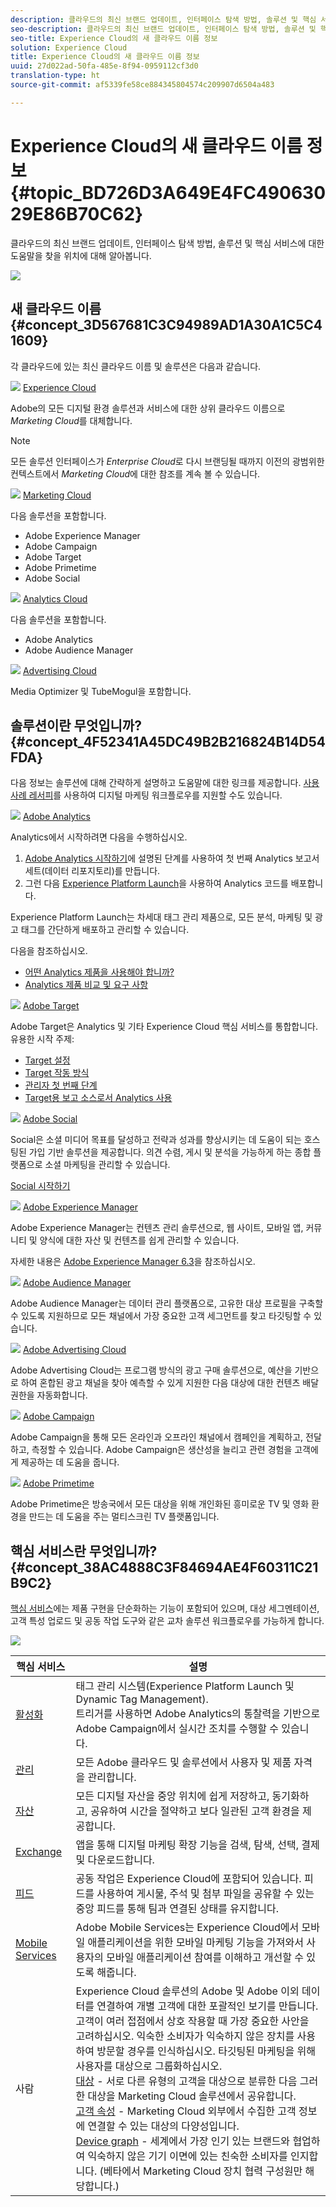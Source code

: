 ```yaml
---
description: 클라우드의 최신 브랜드 업데이트, 인터페이스 탐색 방법, 솔루션 및 핵심 서비스에 대한 도움말을 찾을 위치에 대해 알아봅니다.
seo-description: 클라우드의 최신 브랜드 업데이트, 인터페이스 탐색 방법, 솔루션 및 핵심 서비스에 대한 도움말을 찾을 위치에 대해 알아봅니다.
seo-title: Experience Cloud의 새 클라우드 이름 정보
solution: Experience Cloud
title: Experience Cloud의 새 클라우드 이름 정보
uuid: 27d022ad-50fa-485e-8f94-0959112cf3d0
translation-type: ht
source-git-commit: af5339fe58ce884345804574c209907d6504a483

---
```



# Experience Cloud의 새 클라우드 이름 정보 {#topic_BD726D3A649E4FC49063029E86B70C62}

클라우드의 최신 브랜드 업데이트, 인터페이스 탐색 방법, 솔루션 및 핵심 서비스에 대한 도움말을 찾을 위치에 대해 알아봅니다.

![](assets/cloud-pulldown.png)

## 새 클라우드 이름 {#concept_3D567681C3C94989AD1A30A1C5C41609}

각 클라우드에 있는 최신 클라우드 이름 및 솔루션은 다음과 같습니다.

![](assets/experience_cloud_appicon_32.png) [Experience Cloud](https://www.adobe.com/experience-cloud.html?promoid=FZPQZ2HS&amp;mv=other)

Adobe의 모든 디지털 환경 솔루션과 서비스에 대한 상위 클라우드 이름으로 *Marketing Cloud*를 대체합니다.

>[!NOTE]
>
>모든 솔루션 인터페이스가 *Enterprise Cloud*로 다시 브랜딩될 때까지 이전의 광범위한 컨텍스트에서 *Marketing Cloud*에 대한 참조를 계속 볼 수 있습니다.

![](assets/marketingcloud_32.png) [Marketing Cloud](https://www.adobe.com/marketing-cloud.html)

다음 솔루션을 포함합니다.

* Adobe Experience Manager
* Adobe Campaign
* Adobe Target
* Adobe Primetime
* Adobe Social

![](assets/analyticscloud_appicon_32.png) [Analytics Cloud](https://www.adobe.com/data-analytics-cloud.html)

다음 솔루션을 포함합니다.

* Adobe Analytics
* Adobe Audience Manager

![](assets/advertisingcloud_appicon_32.png) [Advertising Cloud](https://www.adobe.com/advertising-cloud.html)

Media Optimizer 및 TubeMogul을 포함합니다.

## 솔루션이란 무엇입니까? {#concept_4F52341A45DC49B2B216824B14D54FDA}

다음 정보는 솔루션에 대해 간략하게 설명하고 도움말에 대한 링크를 제공합니다. [사용 사례 레서피](https://helpx.adobe.com/kr/marketing-cloud/how-to/use-cases.html)를 사용하여 디지털 마케팅 워크플로우를 지원할 수도 있습니다.

![](assets/mc_analytics_32.png) [Adobe Analytics](https://marketing.adobe.com/resources/help/ko_KR/reference/)

Analytics에서 시작하려면 다음을 수행하십시오.

1. [Adobe Analytics 시작하기](https://marketing.adobe.com/resources/help/ko_KR/analytics/getting-started/)에 설명된 단계를 사용하여 첫 번째 Analytics 보고서 세트(데이터 리포지토리)를 만듭니다.
1. 그런 다음 [Experience Platform Launch](https://marketing.adobe.com/resources/help/ko_KR/experience-cloud/launch/)을 사용하여 Analytics 코드를 배포합니다.

Experience Platform Launch는 차세대 태그 관리 제품으로, 모든 분석, 마케팅 및 광고 태그를 간단하게 배포하고 관리할 수 있습니다.

다음을 참조하십시오.

* [어떤 Analytics 제품을 사용해야 합니까?](https://marketing.adobe.com/resources/help/ko_KR/reference/which_analytics_tool.html)
* [Analytics 제품 비교 및 요구 사항](https://marketing.adobe.com/resources/help/ko_KR/reference/analytics-product-comparison.html)

![](assets/mc_target_32.png) [Adobe Target](https://marketing.adobe.com/resources/help/ko_KR/target/)

Adobe Target은 Analytics 및 기타 Experience Cloud 핵심 서비스를 통합합니다. 유용한 시작 주제:

* [Target 설정](https://marketing.adobe.com/resources/help/ko_KR/target/ov/c_seting_up_target.html)
* [Target 작동 방식](https://marketing.adobe.com/resources/help/ko_KR/target/ov/c_how_target_works.html)
* [관리자 첫 번째 단계](https://marketing.adobe.com/resources/help/ko_KR/target/ov/start_target.html)
* [Target용 보고 소스로서 Analytics 사용](https://marketing.adobe.com/resources/help/ko_KR/target/a4t/a4t.html)

![](assets/mc_social_32.png) [Adobe Social](https://marketing.adobe.com/resources/help/ko_KR/social/)

Social은 소셜 미디어 목표를 달성하고 전략과 성과를 향상시키는 데 도움이 되는 호스팅된 가입 기반 솔루션을 제공합니다. 의견 수렴, 게시 및 분석을 가능하게 하는 종합 플랫폼으로 소셜 마케팅을 관리할 수 있습니다.

[Social 시작하기](https://marketing.adobe.com/resources/help/ko_KR/social/c_gs.html)

![](assets/mc_experiencemanager_32.png) [Adobe Experience Manager](https://helpx.adobe.com/kr/support/experience-manager/6-3.html)

Adobe Experience Manager는 컨텐츠 관리 솔루션으로, 웹 사이트, 모바일 앱, 커뮤니티 및 양식에 대한 자산 및 컨텐츠를 쉽게 관리할 수 있습니다.

자세한 내용은 [Adobe Experience Manager 6.3](https://helpx.adobe.com/kr/support/experience-manager/6-3.html)을 참조하십시오.

![](assets/mc_audiencemanager_32.png) [Adobe Audience Manager](https://marketing.adobe.com/resources/help/ko_KR/aam/)

Adobe Audience Manager는 데이터 관리 플랫폼으로, 고유한 대상 프로필을 구축할 수 있도록 지원하므로 모든 채널에서 가장 중요한 고객 세그먼트를 찾고 타깃팅할 수 있습니다.

![](assets/mc_optimize_32.png) [Adobe Advertising Cloud](https://marketing.adobe.com/resources/help/ko_KR/media-optimizer/)

Adobe Advertising Cloud는 프로그램 방식의 광고 구매 솔루션으로, 예산을 기반으로 하여 혼합된 광고 채널을 찾아 예측할 수 있게 지원한 다음 대상에 대한 컨텐츠 배달 권한을 자동화합니다.

![](assets/mc_campaign_32.png) [Adobe Campaign](https://helpx.adobe.com/kr/support/campaign.html)

Adobe Campaign을 통해 모든 온라인과 오프라인 채널에서 캠페인을 계획하고, 전달하고, 측정할 수 있습니다. Adobe Campaign은 생산성을 늘리고 관련 경험을 고객에게 제공하는 데 도움을 줍니다.

![](assets/primetime_app_32.png) [Adobe Primetime](https://help.adobe.com/ko_KR/primetime/)

Adobe Primetime은 방송국에서 모든 대상을 위해 개인화된 흥미로운 TV 및 영화 환경을 만드는 데 도움을 주는 멀티스크린 TV 플랫폼입니다.

## 핵심 서비스란 무엇입니까? {#concept_38AC4888C3F84694AE4F60311C21B9C2}

[핵심 서비스](core-services/core-services.md#concept_07ED1D5C64234E77976E6D572E78FB9C)에는 제품 구현을 단순화하는 기능이 포함되어 있으며, 대상 세그멘테이션, 고객 특성 업로드 및 공동 작업 도구와 같은 교차 솔루션 워크플로우를 가능하게 합니다.

![](assets/core-services.png)

| 핵심 서비스 | 설명 |
|--- |--- |
| [활성화](activation/activation.md) | 태그 관리 시스템(Experience Platform Launch 및 Dynamic Tag Management).<br>트리거를 사용하면 Adobe Analytics의 통찰력을 기반으로 Adobe Campaign에서 실시간 조치를 수행할 수 있습니다. |
| [관리](admin-getting-started/admin-getting-started.md) | 모든 Adobe 클라우드 및 솔루션에서 사용자 및 제품 자격을 관리합니다. |
| [자산](experience-cloud-assets/experience-cloud-assets.md) | 모든 디지털 자산을 중앙 위치에 쉽게 저장하고, 동기화하고, 공유하여 시간을 절약하고 보다 일관된 고객 환경을 제공합니다. |
| [Exchange](exchange.md) | 앱을 통해 디지털 마케팅 확장 기능을 검색, 탐색, 선택, 결제 및 다운로드합니다. |
| [피드](feed.md) | 공동 작업은 Experience Cloud에 포함되어 있습니다. 피드를 사용하여 게시물, 주석 및 첨부 파일을 공유할 수 있는 중앙 피드를 통해 팀과 연결된 상태를 유지합니다. |
| [Mobile Services](https://marketing.adobe.com/resources/help/ko_KR/mobile/) | Adobe Mobile Services는 Experience Cloud에서 모바일 애플리케이션을 위한 모바일 마케팅 기능을 가져와서 사용자의 모바일 애플리케이션 참여를 이해하고 개선할 수 있도록 해줍니다. |
| 사람 | Experience Cloud 솔루션의 Adobe 및 Adobe 이외 데이터를 연결하여 개별 고객에 대한 포괄적인 보기를 만듭니다. 고객이 여러 접점에서 상호 작용할 때 가장 중요한 사안을 고려하십시오. 익숙한 소비자가 익숙하지 않은 장치를 사용하여 방문할 경우를 인식하십시오. 타깃팅된 마케팅을 위해 사용자를 대상으로 그룹화하십시오.<br>[대상](audience-library/audience-library.md) - 서로 다른 유형의 고객을 대상으로 분류한 다음 그러한 대상을 Marketing Cloud 솔루션에서 공유합니다.<br>[고객 속성](attributes/attributes.md) - Marketing Cloud 외부에서 수집한 고객 정보에 연결할 수 있는 대상의 다양성입니다.<br>[Device graph](https://landing.adobe.com/kr/na/events/summit/275658-summit-co-op.html) - 세계에서 가장 인기 있는 브랜드와 협업하여 익숙하지 않은 기기 이면에 있는 친숙한 소비자를 인지합니다. (베타에서 Marketing Cloud 장치 협력 구성원만 해당합니다.) |

